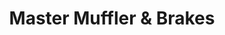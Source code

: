---
title: "Master Muffler & Brakes"
url: /portland/master-muffler-und-brakes/
shop: Autowerkstatt
---